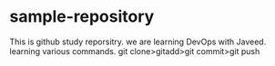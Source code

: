 # sample-repository
This is github study reporsitry.
we are learning DevOps with Javeed.
learning various commands. git clone>gitadd>git commit>git push
